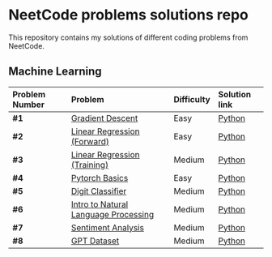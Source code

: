 # NeetCode problems solutions repo

This repository contains my solutions of different coding problems from NeetCode.

## Machine Learning

| Problem Number | Problem | Difficulty | Solution link | 
| :---------------------- | :---------------------- | :---------------------- | :---------------------- | 
| **#1** | [Gradient Descent](https://neetcode.io/problems/gradient-descent) | Easy | [Python](machine_learning/gradient_descent.py) |
| **#2** | [Linear Regression (Forward)](https://neetcode.io/problems/linear-regression-forward) | Easy | [Python](machine_learning/linreg_forward.py) |
| **#3** | [Linear Regression (Training)](https://neetcode.io/problems/linear-regression-training) | Medium | [Python](machine_learning/linreg_training.py) |
| **#4** | [Pytorch Basics](https://neetcode.io/problems/basics-of-pytorch) | Easy | [Python](machine_learning/pytorch_basics.py) |
| **#5** | [Digit Classifier](https://neetcode.io/problems/handwritten-digit-classifier) | Medium | [Python](machine_learning/digit_classifier.py) |
| **#6** | [Intro to Natural Language Processing](https://neetcode.io/problems/nlp-intro) | Medium | [Python](machine_learning/nlp_intro.py) |
| **#7** | [Sentiment Analysis](https://neetcode.io/problems/sentiment-analysis) | Medium | [Python](machine_learning/sentiment_analysis.py) |
| **#8** | [GPT Dataset](https://neetcode.io/problems/gpt-dataset) | Medium | [Python](machine_learning/gpt_dataset.py) |
